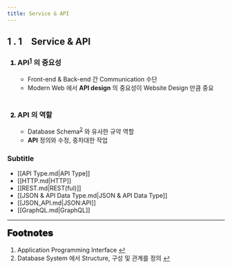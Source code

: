 ```yaml
---
title: Service & API
---
```


## 1 . 1 Service & API

<ol>
  <li style='font-weight: 900'>
    <h3>API<sup id="api-ref"><a href="#foonote-api">1</a></sup> 의 중요성</h3>
      <ul>
        <li style='font-weight: normal'>Front-end & Back-end 간 Communication 수단</li>
        <li style='font-weight: normal'>Modern Web 에서 <b>API design</b> 의 중요성이 Website Design 만큼 중요</li>
      </ul>
  </li>
  <br>
  <li style='font-weight: 900'>
    <h3>API 의 역할</h3>
      <ul>
        <li style='font-weight: normal'>Database Schema<sup id="data-ref"><a href="#footnote-data">2</a></sup> 와 유사한 규약 역할</li>
        <li style='font-weight: normal'><b>API</b> 정의와 수정, 중차대한 작업</li>
      </ul>
  </li>
</ol>

### Subtitle

- [[API Type.md|API Type]]
- [[HTTP.md|HTTP]]
- [[REST.md|REST(ful)]]
- [[JSON & API Data Type.md|JSON & API Data Type]]
- [[JSON_API.md|JSON:API]]
- [[GraphQL.md|GraphQL]]

---

<span style="display: block; font-size: 1.5em; margin-top: 0.83em; margin-bottom: 0.83em; margin-left: 0; margin-right: 0; font-weight: 900; text-shadow: 0px 0px 0.5px #000">Footnotes</span>

<ol>
  <li id="foonote-api">Application Programming Interface
    <a href="#data-ref" title="Return">↩</a>
  </li>
  <li id="footnote-data">Database System 에서 Structure, 구성 및 관계를 정의
    <a href="#data-ref" title="Return">↩</a>
  </li>
</ol>
